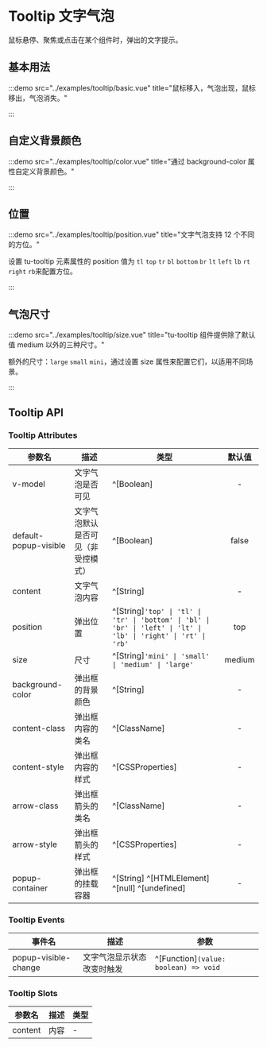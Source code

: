 # Tooltip 文字气泡

鼠标悬停、聚焦或点击在某个组件时，弹出的文字提示。

## 基本用法

:::demo src="../examples/tooltip/basic.vue" title="鼠标移入，气泡出现，鼠标移出，气泡消失。"

:::

## 自定义背景颜色

:::demo src="../examples/tooltip/color.vue" title="通过 background-color 属性自定义背景颜色。"

:::

## 位置

:::demo src="../examples/tooltip/position.vue" title="文字气泡支持 12 个不同的方位。"

设置 tu-tooltip 元素属性的 position 值为 `tl` `top` `tr` `bl` `bottom` `br` `lt` `left` `lb` `rt` `right` `rb`来配置方位。

:::

## 气泡尺寸

:::demo src="../examples/tooltip/size.vue" title="tu-tooltip 组件提供除了默认值 medium 以外的三种尺寸。"

额外的尺寸：`large` `small` `mini`，通过设置 size 属性来配置它们，以适用不同场景。

:::

## Tooltip API

### Tooltip Attributes

| 参数名 | 描述 | 类型 | 默认值 |
| ------ | ---- | ---- | :-----: |
| v-model | 文字气泡是否可见 | ^[Boolean] | - |
| default-popup-visible | 文字气泡默认是否可见（非受控模式）| ^[Boolean] | false |
| content | 文字气泡内容 | ^[String] | - |
| position | 弹出位置 | ^[String]`'top' \| 'tl' \| 'tr' \| 'bottom' \| 'bl' \| 'br' \| 'left' \| 'lt' \| 'lb' \| 'right' \| 'rt' \| 'rb'` | top |
| size | 尺寸 | ^[String]`'mini' \| 'small' \| 'medium' \| 'large'` | medium |
| background-color | 弹出框的背景颜色 | ^[String] | - |
| content-class | 弹出框内容的类名 | ^[ClassName] | - |
| content-style | 弹出框内容的样式 | ^[CSSProperties] | - |
| arrow-class | 弹出框箭头的类名 | ^[ClassName] | - |
| arrow-style | 弹出框箭头的样式 | ^[CSSProperties] | - |
| popup-container | 弹出框的挂载容器 | ^[String] ^[HTMLElement] ^[null] ^[undefined] | - |

### Tooltip Events

| 事件名 | 描述 | 参数 |
| ------ | ---- | ---- |
| popup-visible-change | 文字气泡显示状态改变时触发 | ^[Function]`(value: boolean) => void` |

### Tooltip Slots

| 参数名 | 描述 | 类型 |
| ------ | ---- | ---- |
| content | 内容 | - |
